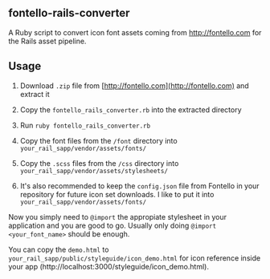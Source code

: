 ## fontello-rails-converter

A Ruby script to convert icon font assets coming from http://fontello.com for the Rails asset pipeline.

## Usage

1. Download `.zip` file from [http://fontello.com](http://fontello.com) and extract it

1. Copy the `fontello_rails_converter.rb` into the extracted directory

1. Run `ruby fontello_rails_converter.rb`

1. Copy the font files from the `/font` directory into `your_rail_sapp/vendor/assets/fonts/`

1. Copy the `.scss` files from the `/css` directory into `your_rail_sapp/vendor/assets/stylesheets/`

1. It's also recommended to keep the `config.json` file from Fontello in your repository for future icon set downloads.  I like to put it into `your_rail_sapp/vendor/assets/fonts/`

Now you simply need to `@import` the appropiate stylesheet in your application and you are good to go.  Usually only doing `@import <your_font_name>` should be enough.

You can copy the `demo.html` to `your_rail_sapp/public/styleguide/icon_demo.html` for icon reference inside your app (http://localhost:3000/styleguide/icon_demo.html).


